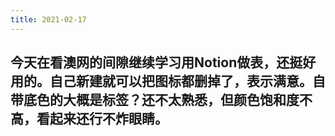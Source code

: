 ```yaml
---
title: 2021-02-17
---
```


## 今天在看澳网的间隙继续学习用Notion做表，还挺好用的。自己新建就可以把图标都删掉了，表示满意。自带底色的大概是标签？还不太熟悉，但颜色饱和度不高，看起来还行不炸眼睛。
